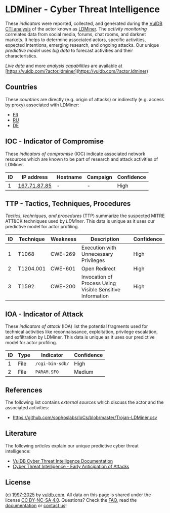 # LDMiner - Cyber Threat Intelligence

These _indicators_ were reported, collected, and generated during the [VulDB CTI analysis](https://vuldb.com/?kb.cti) of the actor known as [LDMiner](https://vuldb.com/?actor.ldminer). The _activity monitoring_ correlates data from social media, forums, chat rooms, and darknet markets. It helps to determine associated actors, specific activities, expected intentions, emerging research, and ongoing attacks. Our unique _predictive model_ uses _big data_ to forecast activities and their characteristics.

_Live data_ and more _analysis capabilities_ are available at [https://vuldb.com/?actor.ldminer](https://vuldb.com/?actor.ldminer)

## Countries

These _countries_ are directly (e.g. origin of attacks) or indirectly (e.g. access by proxy) associated with LDMiner:

* [FR](https://vuldb.com/?country.fr)
* [RU](https://vuldb.com/?country.ru)
* [DE](https://vuldb.com/?country.de)

## IOC - Indicator of Compromise

These _indicators of compromise_ (IOC) indicate associated network resources which are known to be part of research and attack activities of LDMiner.

ID | IP address | Hostname | Campaign | Confidence
-- | ---------- | -------- | -------- | ----------
1 | [167.71.87.85](https://vuldb.com/?ip.167.71.87.85) | - | - | High

## TTP - Tactics, Techniques, Procedures

_Tactics, techniques, and procedures_ (TTP) summarize the suspected MITRE ATT&CK techniques used by _LDMiner_. This data is unique as it uses our predictive model for actor profiling.

ID | Technique | Weakness | Description | Confidence
-- | --------- | -------- | ----------- | ----------
1 | T1068 | CWE-269 | Execution with Unnecessary Privileges | High
2 | T1204.001 | CWE-601 | Open Redirect | High
3 | T1592 | CWE-200 | Invocation of Process Using Visible Sensitive Information | High

## IOA - Indicator of Attack

These _indicators of attack_ (IOA) list the potential fragments used for technical activities like reconnaissance, exploitation, privilege escalation, and exfiltration by LDMiner. This data is unique as it uses our predictive model for actor profiling.

ID | Type | Indicator | Confidence
-- | ---- | --------- | ----------
1 | File | `/cgi-bin-sdb/` | High
2 | File | `PARAM.SFO` | Medium

## References

The following list contains _external sources_ which discuss the actor and the associated activities:

* https://github.com/sophoslabs/IoCs/blob/master/Trojan-LDMiner.csv

## Literature

The following _articles_ explain our unique predictive cyber threat intelligence:

* [VulDB Cyber Threat Intelligence Documentation](https://vuldb.com/?kb.cti)
* [Cyber Threat Intelligence - Early Anticipation of Attacks](https://www.scip.ch/en/?labs.20201022)

## License

(c) [1997-2025](https://vuldb.com/?kb.changelog) by [vuldb.com](https://vuldb.com/?kb.about). All data on this page is shared under the license [CC BY-NC-SA 4.0](https://creativecommons.org/licenses/by-nc-sa/4.0/). Questions? Check the [FAQ](https://vuldb.com/?kb.faq), read the [documentation](https://vuldb.com/?kb) or [contact us](https://vuldb.com/?contact)!
